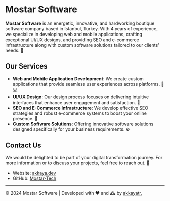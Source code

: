 # Mostar Software

**Mostar Software** is an energetic, innovative, and hardworking boutique software company based in Istanbul, Turkey. With 4 years of experience, we specialize in developing web and mobile applications, crafting exceptional UI/UX designs, and providing SEO and e-commerce infrastructure along with custom software solutions tailored to our clients' needs. 🚀

## Our Services

- **Web and Mobile Application Development**: We create custom applications that provide seamless user experiences across platforms. 📱💻
- **UI/UX Design**: Our design process focuses on delivering intuitive interfaces that enhance user engagement and satisfaction. 🎨
- **SEO and E-Commerce Infrastructure**: We develop effective SEO strategies and robust e-commerce systems to boost your online presence. 🛒
- **Custom Software Solutions**: Offering innovative software solutions designed specifically for your business requirements. ⚙️

## Contact Us

We would be delighted to be part of your digital transformation journey. For more information or to discuss your projects, feel free to reach out. 🤝

- Website: [akkaya.dev](https://akkaya.dev)
- GitHub: [Mostar-Tech](https://github.com/Mostar-Tech)

---

© 2024 Mostar Software | Developed with ❤️ and 🕰️ by <a href="https://akkaya.dev">akkayatr.</a>
